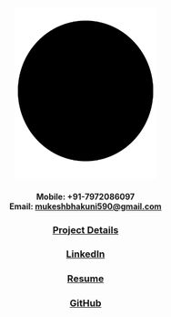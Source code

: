 ---
---

<p style="text-align: center;"><img src="images/plain_black.jpg?raw=true" width="250px" height="300px"/></p>

#### <p style="text-align: center;">Mobile: +91-7972086097 <br> Email:  mukeshbhakuni590@gmail.com</p>
### <p style="text-align: center;">[Project Details](https://docs.google.com/spreadsheets/d/1NY9zeFzRnt82lh-C0JcRfNSrIoQ9VASVA8fHoBmVrWQ/edit?usp=sharing)</p>
### <p style="text-align: center;">[LinkedIn](https://www.linkedin.com/in/mukesh-bhakuni-3ba486135)</p>
### <p style="text-align: center;">[Resume](https://drive.google.com/file/d/1_dacMvHWtHIAcdyHBDCOd61EIx4u2vDL/view?usp=sharing)</p>
### <p style="text-align: center;">[GitHub](https://github.com/mukeshbhakuni)</p>








